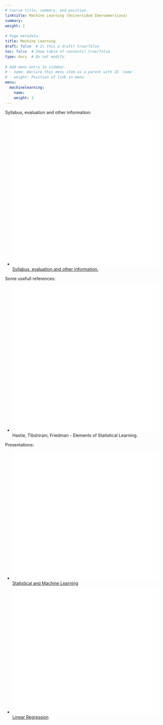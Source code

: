 ```yaml
---
# Course title, summary, and position.
linktitle: Machine Learning (Universidad Iberoamericana)
summary:
weight: 2

# Page metadata.
title: Machine Learning
draft: false  # Is this a draft? true/false
toc: false  # Show table of contents? true/false
type: docs  # Do not modify.

# Add menu entry to sidebar.
# - name: Declare this menu item as a parent with ID `name`.
# - weight: Position of link in menu.
menu:
  machinelearning:
    name:
    weight: 1
---
```


Syllabus, evaluation and other information:

<ul>
  <li>
    <span class="inline-svg"> <img src="book.svg"/>
      <a href="programa_ml_2022_1.pdf">
        Syllabus, evaluation and other information.
      </a>
    </span>
  </li>
</ul>

Some usefull references:

<ul>
  <li>
    <span class="inline-svg"> <img src="book.svg"/>
      Hastie, Tibshirani, Friedman - Elements of Statistical Learning.
    </span>
  </li>
</ul>

Presentations:

<ul>
  <li>
    <span class="inline-svg"> <img src="tv.svg"/>
      <a href="statistical_learning.pdf">
        Statistical and Machine Learning
      </a>
    </span>
  </li>
  <li>
    <span class="inline-svg"> <img src="tv.svg"/>
      <a href="linear_regression.pdf">
        Linear Regression
      </a>
    </span>
  </li>
</ul>
